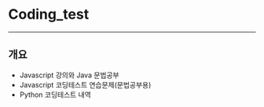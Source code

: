 # Coding_test
---
## 개요
- Javascript 강의와 Java 문법공부
- Javascript 코딩테스트 연습문제(문법공부용)
- Python 코딩테스트 내역
